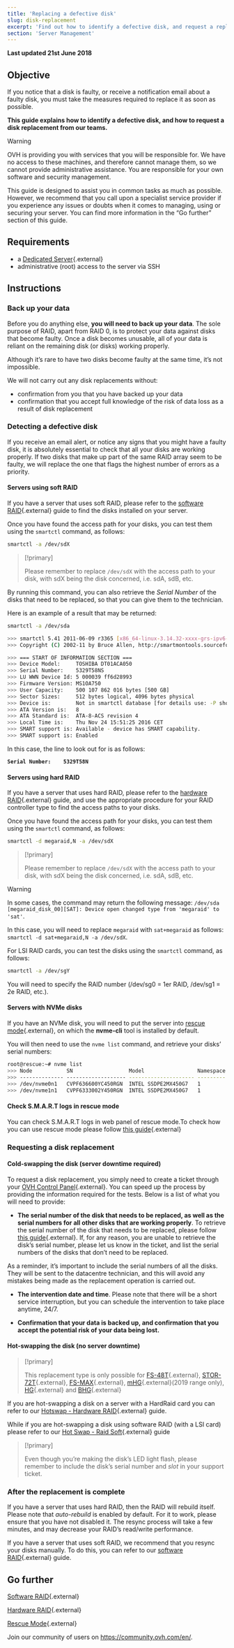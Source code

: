 ```yaml
---
title: 'Replacing a defective disk'
slug: disk-replacement
excerpt: 'Find out how to identify a defective disk, and request a replacement'
section: 'Server Management'
---
```


**Last updated 21st June 2018**

## Objective

If you notice that a disk is faulty, or receive a notification email about a faulty disk, you must take the measures required to replace it as soon as possible.

**This guide explains how to identify a defective disk, and how to request a disk replacement from our teams.**

> [!warning]
>
> OVH is providing you with services that you will be responsible for. We have no access to these machines, and therefore cannot manage them, so we cannot provide administrative assistance. You are responsible for your own software and security management.
> 
> This guide is designed to assist you in common tasks as much as possible. However, we recommend that you call upon a specialist service provider if you experience any issues or doubts when it comes to managing, using or securing your server. You can find more information in the “Go further” section of this guide.
> 


## Requirements

- a [Dedicated Server](https://www.ovh.co.uk/dedicated_servers/){.external}
- administrative (root) access to the server via SSH

## Instructions

### Back up your data

Before you do anything else, **you will need to back up your data**. The sole purpose of RAID, apart from RAID 0, is to protect your data against disks that become faulty. Once a disk becomes unusable, all of your data is reliant on the remaining disk (or disks) working properly.

Although it’s rare to have two disks become faulty at the same time, it’s not impossible.

We will not carry out any disk replacements without:

- confirmation from you that you have backed up your data
- confirmation that you accept full knowledge of the risk of data loss as a result of disk replacement


### Detecting a defective disk

If you receive an email alert, or notice any signs that you might have a faulty disk, it is absolutely essential to check that all your disks are working properly. If two disks that make up part of the same RAID array seem to be faulty, we will replace the one that flags the highest number of errors as a priority.

#### Servers using soft RAID

If you have a server that uses soft RAID, please refer to the [software RAID](https://docs.ovh.com/gb/en/dedicated/raid-soft/){.external} guide to find the disks installed on your server.

Once you have found the access path for your disks, you can test them using the `smartctl` command, as follows:

```sh
smartctl -a /dev/sdX
```

> [!primary]
>
> Please remember to replace `/dev/sdX` with the access path to your disk, with sdX being the disk concerned, i.e. sdA, sdB, etc.
> 

By running this command, you can also retrieve the *Serial Number* of the disks that need to be replaced, so that you can give them to the technician.

Here is an example of a result that may be returned:

```sh
smartctl -a /dev/sda

>>> smartctl 5.41 2011-06-09 r3365 [x86_64-linux-3.14.32-xxxx-grs-ipv6-64] (local build)                                                                                          
>>> Copyright (C) 2002-11 by Bruce Allen, http://smartmontools.sourceforge.net

>>> === START OF INFORMATION SECTION ===
>>> Device Model:     TOSHIBA DT01ACA050
>>> Serial Number:    5329T58NS
>>> LU WWN Device Id: 5 000039 ff6d28993
>>> Firmware Version: MS1OA750
>>> User Capacity:    500 107 862 016 bytes [500 GB]
>>> Sector Sizes:     512 bytes logical, 4096 bytes physical
>>> Device is:        Not in smartctl database [for details use: -P showall]
>>> ATA Version is:   8
>>> ATA Standard is:  ATA-8-ACS revision 4
>>> Local Time is:    Thu Nov 24 15:51:25 2016 CET
>>> SMART support is: Available - device has SMART capability.
>>> SMART support is: Enabled
```

In this case, the line to look out for is as follows:

**`Serial Number:    5329T58N`**

#### Servers using hard RAID

If you have a server that uses hard RAID, please refer to the [hardware RAID](https://docs.ovh.com/gb/en/dedicated/raid-hard/){.external} guide, and use the appropriate procedure for your RAID controller type to find the access paths to your disks.

Once you have found the access path for your disks, you can test them using the `smartctl` command, as follows:

```sh
smartctl -d megaraid,N -a /dev/sdX
```

> [!primary]
>
> Please remember to replace `/dev/sdX` with the access path to your disk, with sdX being the disk concerned, i.e. sdA, sdB, etc.
> 


> [!warning]
>
> In some cases, the command may return the following message: `/dev/sda [megaraid_disk_00][SAT]: Device open changed type from 'megaraid' to 'sat'`.
> 
> In this case, you will need to replace `megaraid` with `sat+megaraid` as follows: `smartctl -d sat+megaraid,N -a /dev/sdX`.
> 

For LSI RAID cards, you can test the disks using the `smartctl` command, as follows:

```sh
smartctl -a /dev/sgY
```

You will need to specify the RAID number (/dev/sg0 = 1er RAID, /dev/sg1 = 2e RAID, etc.).


#### Servers with NVMe disks

If you have an NVMe disk, you will need to put the server into [rescue mode](https://docs.ovh.com/gb/en/dedicated/ovh-rescue/){.external}, on which the **nvme-cli** tool is installed by default.

You will then need to use the `nvme list` command, and retrieve your disks’ serial numbers:

```sh
root@rescue:~# nvme list
>>> Node           SN                  Model                 Namespace Usage                     Format        FW Rev
>>> -------------- ------------------- --------------------- --------- ------------------------- ------------- --------
>>> /dev/nvme0n1   CVPF636600YC450RGN  INTEL SSDPE2MX450G7   1         450.10  GB / 450.10  GB   512  B +  0 B MDV10253
>>> /dev/nvme1n1   CVPF6333002Y450RGN  INTEL SSDPE2MX450G7   1         450.10  GB / 450.10  GB   512  B +  0 B MDV10253
```

#### Check S.M.A.R.T logs in rescue mode
You can check S.M.A.R.T logs in web panel of rescue mode.To check how you can use rescue mode please follow [this guide](https://docs.ovh.com/gb/en/dedicated/ovh-rescue/){.external}



### Requesting a disk replacement

#### Cold-swapping the disk (server downtime required)

To request a disk replacement, you simply need to create a ticket through your [OVH Control Panel](https://www.ovh.com/manager/dedicated/index.html#/ticket){.external}. You can speed up the process by providing the information required for the tests. Below is a list of what you will need to provide:

- **The serial number of the disk that needs to be replaced, as well as the serial numbers for all other disks that are working properly**. To retrieve the serial number of the disk that needs to be replaced, please follow [this guide](https://docs.ovh.com/gb/en/dedicated/find-disk-serial-number/){.external}. If, for any reason, you are unable to retrieve the disk’s serial number, please let us know in the ticket, and list the serial numbers of the disks that don’t need to be replaced. 

As a reminder, it’s important to include the serial numbers of all the disks. They will be sent to the datacentre technician, and this will avoid any mistakes being made as the replacement operation is carried out.

- **The intervention date and time**. Please note that there will be a short service interruption, but you can schedule the intervention to take place anytime, 24/7.

- **Confirmation that your data is backed up, and confirmation that you accept the potential risk of your data being lost.**


#### Hot-swapping the disk (no server downtime)

> [!primary]
>
> This replacement type is only possible for [FS-48T](https://www.ovh.co.uk/dedicated_servers/storage/1901fs03.xml){.external}, [STOR-72T](https://www.ovh.co.uk/dedicated_servers/storage/1801fs09.xml){.external}, [FS-MAX](https://www.ovh.co.uk/dedicated_servers/storage/1801fs05.xml){.external}, [mHG](https://www.ovh.co.uk/dedicated_servers/hg/1801mhg03.xml){.external}(2019 range only), [HG](https://www.ovh.co.uk/dedicated_servers/hg/1801hg03.xml){.external} and [BHG](https://www.ovh.co.uk/dedicated_servers/hg/1801bhg03.xml){.external} 
> 

If you are hot-swapping a disk on a server with a HardRaid card you can refer to our [Hotswap - Hardware RAID](https://docs.ovh.com/gb/en/dedicated/hotswap-raid-hard/){.external} guide. 

While if you are hot-swapping a disk using software RAID (with a LSI card) please refer to our [Hot Swap - Raid Soft](https://docs.ovh.com/gb/en/dedicated/hotswap-raid-soft/){.external} guide 


> [!primary]
>
> Even though you’re making the disk’s LED light flash, please remember to include the disk’s serial number and *slot* in your support ticket.
> 

### After the replacement is complete

If you have a server that uses hard RAID, then the RAID will rebuild itself. Please note that *auto-rebuild* is enabled by default. For it to work, please ensure that you have not disabled it. The resync process will take a few minutes, and may decrease your RAID’s read/write performance.

If you have a server that uses soft RAID, we recommend that you resync your disks manually. To do this, you can refer to our [software RAID](https://docs.ovh.com/gb/en/dedicated/raid-soft/){.external} guide.


## Go further

[Software RAID](https://docs.ovh.com/gb/en/dedicated/raid-soft/){.external}

[Hardware RAID](https://docs.ovh.com/gb/en/dedicated/raid-hard){.external}

[Rescue Mode](https://docs.ovh.com/gb/en/dedicated/rescue_mode/){.external}


Join our community of users on <https://community.ovh.com/en/>.
